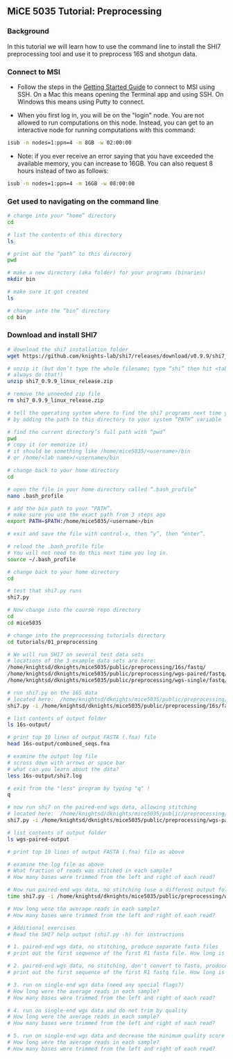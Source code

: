 ## MiCE 5035 Tutorial: Preprocessing

### Background
In this tutorial we will learn how to use the command line to
install the SHI7 preprocessing tool and use it to preprocess 16S and shotgun data.

### Connect to MSI
- Follow the steps in the [Getting Started Guide](../../README.md) to connect to MSI using SSH. On a Mac this means opening the Terminal app and using SSH. On Windows this means using Putty to connect.

- When you first log in, you will be on the "login" node. You are not allowed to run computations on this node. Instead, you can get to an interactive node for running computations with this command:
 ```bash
 isub -n nodes=1:ppn=4 -m 8GB -w 02:00:00
 ```

- Note: if you ever receive an error saying that you have exceeded the available memory, you can increase to 16GB.
 You can also request 8 hours instead of two as follows:
 ```bash
 isub -n nodes=1:ppn=4 -m 16GB -w 08:00:00
 ```

### Get used to navigating on the command line

```bash
# change into your “home” directory
cd

# list the contents of this directory
ls

# print out the “path” to this directory
pwd

# make a new directory (aka folder) for your programs (binaries)
mkdir bin

# make sure it got created
ls

# change into the “bin” directory
cd bin
```

### Download and install SHI7

```bash
# download the shi7 installation folder
wget https://github.com/knights-lab/shi7/releases/download/v0.9.9/shi7_0.9.9_linux_release.zip

# unzip it (but don’t type the whole filename; type “shi” then hit <tab> to auto-complete.
# always do that!)
unzip shi7_0.9.9_linux_release.zip

# remove the unneeded zip file
rm shi7_0.9.9_linux_release.zip

# tell the operating system where to find the shi7 programs next time you log in
# by adding the path to this directory to your system “PATH” variable

# find the current directory’s full path with “pwd”
pwd
# copy it (or memorize it)
# it should be something like /home/mice5035/<username>/bin
# or /home/<lab name>/<username>/bin

# change back to your home directory
cd 

# open the file in your home directory called “.bash_profile”
nano .bash_profile

# add the bin path to your “PATH”.
# make sure you use the exact path from 3 steps ago
export PATH=$PATH:/home/mice5035/<username>/bin 

# exit and save the file with control-x, then “y”, then “enter”.

# reload the .bash_profile file
# You will not need to do this next time you log in.
source ~/.bash_profile

# change back to your home directory
cd

# test that shi7.py runs
shi7.py

# Now change into the course repo directory
cd
cd mice5035

# change into the preprocessing tutorials directory
cd tutorials/01_preprocessing

# We will run SHI7 on several test data sets
# locations of the 3 example data sets are here:
/home/knightsd/dknights/mice5035/public/preprocessing/16s/fastq/
/home/knightsd/dknights/mice5035/public/preprocessing/wgs-paired/fastq/
/home/knightsd/dknights/mice5035/public/preprocessing/wgs-single/fastq/

# run shi7.py on the 16S data
# located here:  /home/knightsd/dknights/mice5035/public/preprocessing/16s/fastq
shi7.py -i /home/knightsd/dknights/mice5035/public/preprocessing/16s/fastq -o 16s-output

# list contents of output folder
ls 16s-output/

# print top 10 lines of output FASTA (.fna) file
head 16s-output/combined_seqs.fna

# examine the output log file
# scross down with arrows or space bar
# what can you learn about the data? 
less 16s-output/shi7.log

# exit from the "less" program by typing "q" !
q

# now run shi7 on the paired-end wgs data, allowing stitching
# located here:  /home/knightsd/dknights/mice5035/public/preprocessing/wgs-paired/fastq
shi7.py -i /home/knightsd/dknights/mice5035/public/preprocessing/wgs-paired/fastq -o wgs-paired-output

# list contents of output folder
ls wgs-paired-output

# print top 10 lines of output FASTA (.fna) file as above

# examine the log file as above
# What fraction of reads was stitched in each sample?
# How many bases were trimmed from the left and right of each read?

# Now run paired-end wgs data, no stitching (use a different output folder!)
time shi7.py -i /home/knightsd/dknights/mice5035/public/preprocessing/wgs-paired/fastq -o wgs-paired-no-stitching --flash False

# How long were the average reads in each sample?
# How many bases were trimmed from the left and right of each read?

# Additional exercises
# Read the SHI7 help output (shi7.py -h) for instructions

# 1. paired-end wgs data, no stitching, produce separate fasta files
# print out the first sequence of the first R1 fasta file. How long is it?

# 2. paired-end wgs data, no stitching, don't convert to fasta, produce separate fastq files
# print out the first sequence of the first R1 fastq file. How long is it?

# 3. run on single-end wgs data (need any special flags?)
# How long were the average reads in each sample?
# How many bases were trimmed from the left and right of each read?

# 4. run on single-end wgs data and do not trim by quality
# How long were the average reads in each sample?
# How many bases were trimmed from the left and right of each read?

# 5. run on single-end wgs data and decrease the minimum quality score for trimming
# How long were the average reads in each sample?
# How many bases were trimmed from the left and right of each read?

```

